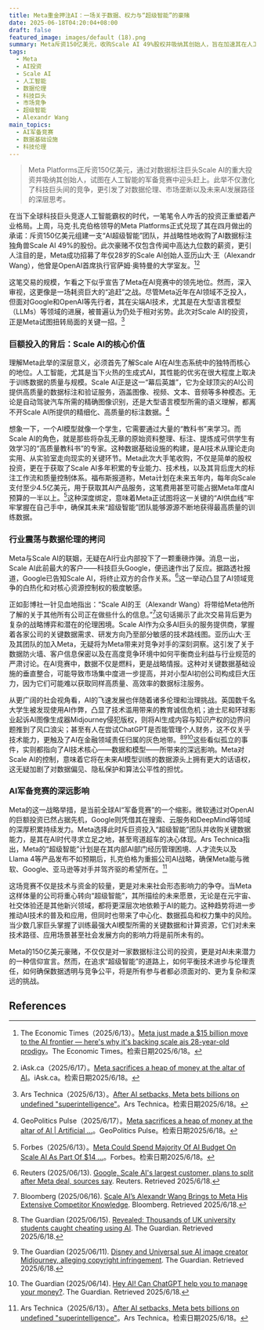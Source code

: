 ```yaml
---
title: Meta重金押注AI：一场关于数据、权力与“超级智能”的豪赌
date: 2025-06-18T04:20:04+08:00
draft: false
featured_image: images/default (18).png
summary: Meta斥资150亿美元，收购Scale AI 49%股权并吸纳其创始人，旨在加速其在人工智能领域的“超级智能”布局。此举不仅激化了与Google等巨头在数据和人才上的竞争，也引发了关于数据垄断、行业伦理以及AI军备竞赛对未来社会深远影响的讨论。
tags: 
  - Meta
  - AI投资
  - Scale AI
  - 人工智能
  - 数据伦理
  - 科技巨头
  - 市场竞争
  - 超级智能
  - Alexandr Wang
main_topics: 
  - AI军备竞赛
  - 数据基础设施
  - 科技伦理
---
```


> Meta Platforms正斥资150亿美元，通过对数据标注巨头Scale AI的重大投资并吸纳其创始人，试图在人工智能的军备竞赛中迎头赶上。此举不仅激化了科技巨头间的竞争，更引发了对数据伦理、市场垄断以及未来AI发展路径的深层思考。

在当下全球科技巨头竞逐人工智能霸权的时代，一笔笔令人咋舌的投资正重塑着产业格局。上周，马克·扎克伯格领导的Meta Platforms正式兑现了其在四月做出的承诺：斥资150亿美元组建一支“AI超级智能”团队，并战略性地收购了AI数据标注独角兽Scale AI 49%的股份。此次豪赌不仅包含传闻中高达九位数的薪资，更引人注目的是，Meta成功招募了年仅28岁的Scale AI创始人亚历山大·王（Alexandr Wang），他曾是OpenAI首席执行官萨姆·奥特曼的大学室友。[^1][^2]

这笔交易的规模，乍看之下似乎宣告了Meta在AI竞赛中的领先地位。然而，深入审视，这更像是一场耗资巨大的“追赶”之战。尽管Meta近年在AI领域不乏投入，但面对Google和OpenAI等先行者，其在尖端AI技术，尤其是在大型语言模型（LLMs）等领域的进展，被普遍认为仍处于相对劣势。此次对Scale AI的投资，正是Meta试图扭转局面的关键一招。[^3]

### 巨额投入的背后：Scale AI的核心价值

理解Meta此举的深层意义，必须首先了解Scale AI在AI生态系统中的独特而核心的地位。人工智能，尤其是当下火热的生成式AI，其性能的优劣在很大程度上取决于训练数据的质量与规模。Scale AI正是这一“幕后英雄”，它为全球顶尖的AI公司提供高质量的数据标注和验证服务，涵盖图像、视频、文本、音频等多种模态。无论是自动驾驶汽车所需的精确图像识别，还是大型语言模型所需的语义理解，都离不开Scale AI所提供的精细化、高质量的标注数据。[^4]

想象一下，一个AI模型就像一个学生，它需要通过大量的“教科书”来学习。而Scale AI的角色，就是那些将杂乱无章的原始资料整理、标注、提炼成可供学生有效学习的“高质量教科书”的专家。这种数据基础设施的构建，是AI技术从理论走向实用、从实验室走向现实的关键环节。Meta此次大手笔收购，不仅是简单的股权投资，更在于获取了Scale AI多年积累的专业能力、技术栈，以及其背后庞大的标注工作流和质量控制体系。福布斯报道称，Meta计划在未来五年内，每年向Scale支付至少4.5亿美元，用于获取其AI产品服务，这笔费用甚至可能占据Meta年度AI预算的一半以上。[^5]这种深度绑定，意味着Meta正试图将这一关键的“AI供血线”牢牢掌握在自己手中，确保其未来“超级智能”团队能够源源不断地获得最高质量的训练数据。

### 行业震荡与数据伦理的拷问

Meta与Scale AI的联姻，无疑在AI行业内部投下了一颗重磅炸弹。消息一出，Scale AI此前最大的客户——科技巨头Google，便迅速作出了反应。据路透社报道，Google已告知Scale AI，将终止双方的合作关系。[^6]这一举动凸显了AI领域竞争的白热化和对核心资源控制权的极度敏感。

正如彭博社一针见血地指出：“Scale AI的王（Alexandr Wang）将带给Meta他所了解的关于其他所有公司正在做些什么的信息。”[^7]这句话揭示了此次交易背后更为复杂的战略博弈和潜在的伦理困境。Scale AI作为众多AI巨头的服务提供商，掌握着各家公司的关键数据需求、研发方向乃至部分敏感的技术路线图。亚历山大·王及其团队的加入Meta，无疑将为Meta带来对竞争对手的深刻洞察。这引发了关于数据防火墙、客户信息保密以及在高度竞争环境中如何平衡商业利益与行业规范的严肃讨论。在AI竞赛中，数据不仅是燃料，更是战略情报。这种对关键数据基础设施的垂直整合，可能导致市场集中度进一步提高，并对小型AI初创公司构成巨大压力，因为它们可能难以获取同样高质量、高效率的数据标注服务。

从更广阔的社会视角看，AI的飞速发展也伴随着诸多伦理和治理挑战。英国数千名大学生被发现使用AI作弊，凸显了技术滥用带来的教育诚信危机；迪士尼和环球影业起诉AI图像生成器Midjourney侵犯版权，则将AI生成内容与知识产权的边界问题推到了风口浪尖；甚至有人在尝试ChatGPT是否能管理个人财务，这不仅关乎技术能力，更触及了AI在金融领域责任归属的灰色地带。[^8][^9][^10]这些看似孤立的事件，实则都指向了AI技术核心——数据和模型——所带来的深远影响。Meta对Scale AI的控制，意味着它将在未来AI模型训练的数据源头上拥有更大的话语权，这无疑加剧了对数据偏见、隐私保护和算法公平性的担忧。

### AI军备竞赛的深远影响

Meta的这一战略举措，是当前全球AI“军备竞赛”的一个缩影。微软通过对OpenAI的巨额投资已然占据先机，Google则凭借其在搜索、云服务和DeepMind等领域的深厚积累持续发力。Meta选择此时斥巨资投入“超级智能”团队并收购关键数据能力，是其在AI时代寻求立足之地，甚至弯道超车的决心体现。Ars Technica指出，Meta的“超级智能”计划是在其内部AI部门经历管理困境、人才流失以及Llama 4等产品发布不如预期后，扎克伯格为重振公司AI战略，确保Meta能与微软、Google、亚马逊等对手并驾齐驱的希望所在。[^3]

这场竞赛不仅是技术与资金的较量，更是对未来社会形态影响力的争夺。当Meta这样体量的公司将重心转向“超级智能”，其所描绘的未来愿景，无论是在元宇宙、社交体验还是其他新兴领域，都将更深层次地依赖于AI的能力。这种趋势将进一步推动AI技术的普及和应用，但同时也带来了中心化、数据孤岛和权力集中的风险。当少数几家巨头掌握了训练最强大AI模型所需的关键数据和计算资源，它们对未来技术路径、应用场景甚至社会发展方向的影响力将是前所未有的。

Meta的150亿美元豪赌，不仅仅是对一家数据标注公司的投资，更是对AI未来潜力的一种信仰宣言。然而，在追求“超级智能”的道路上，如何平衡技术进步与伦理责任，如何确保数据透明与竞争公平，将是所有参与者都必须面对的、更为复杂和深远的挑战。

## References
[^1]: The Economic Times（2025/6/13）。[Meta just made a $15 billion move to the AI frontier — here's why it's backing scale ais 28-year-old prodigy](https://economictimes.indiatimes.com/news/international/us/meta-just-made-a-15-billion-move-to-the-ai-frontier-heres-why-its-backing-scale-ais-28-year-old-prodigy/articleshow/121758257.cms)。The Economic Times。检索日期2025/6/18。
[^2]: iAsk.ca（2025/6/17）。[Meta sacrifices a heap of money at the altar of AI](https://www.iask.ca/news/91e67e4382047c24cf8e2ed4ebdae591/meta-sacrifices-a-heap-of-money-at-the-altar-of-ai)。iAsk.ca。检索日期2025/6/18。
[^3]: Ars Technica（2025/6/13）。[After AI setbacks, Meta bets billions on undefined "superintelligence"](https://arstechnica.com/information-technology/2025/06/after-ai-setbacks-meta-bets-billions-on-undefined-superintelligence/)。Ars Technica。检索日期2025/6/18。
[^4]: GeoPolitics Pulse（2025/6/17）。[Meta sacrifices a heap of money at the altar of AI | Artificial ...](https://geopoliticspulse.com/2025/06/17/meta-sacrifices-a-heap-of-money-at-the-altar-of-ai-artificial-intelligence-ai-the-guardian/)。GeoPolitics Pulse。检索日期2025/6/18。
[^5]: Forbes（2025/6/13）。[Meta Could Spend Majority Of AI Budget On Scale AI As Part Of $14 ...](https://www.forbes.com/sites/davidjeans/2025/06/13/scale-ai-meta-spend/)。Forbes。检索日期2025/6/18。
[^6]: Reuters (2025/06/13). [Google, Scale AI's largest customer, plans to split after Meta deal, sources say](https://www.reuters.com/business/google-scale-ais-largest-customer-plans-split-after-meta-deal-sources-say-2025-06-13/). Reuters. Retrieved 2025/6/18.
[^7]: Bloomberg (2025/06/16). [Scale AI’s Alexandr Wang Brings to Meta His Extensive Competitor Knowledge](https://www.bloomberg.com/news/articles/2025-06-16/scale-ai-s-alexandr-wang-brings-meta-his-extensive-competitor-knowledge?link_source=ta_thread_link&amp;taid=68505271934b2b00012efa13&amp;utm_campaign=trueanthem&amp;utm_content=business&amp;utm_medium=social&amp;utm_source=threads&amp;sref=fqqmZ8gi). Bloomberg. Retrieved 2025/6/18.
[^8]: The Guardian (2025/06/15). [Revealed: Thousands of UK university students caught cheating using AI](https://www.theguardian.com/education/2025/jun/15/thousands-of-uk-university-students-caught-cheating-using-ai-artificial-intelligence-survey). The Guardian. Retrieved 2025/6/18.
[^9]: The Guardian (2025/06/11). [Disney and Universal sue AI image creator Midjourney, alleging copyright infringement](https://www.theguardian.com/technology/2025/jun/11/disney-universal-ai-lawsuit). The Guardian. Retrieved 2025/6/18.
[^10]: The Guardian (2025/06/14). [Hey AI! Can ChatGPT help you to manage your money?](https://www.theguardian.com/technology/2025/jun/14/ai-can-chatgpt-manage-money-chatbot). The Guardian. Retrieved 2025/6/18.

